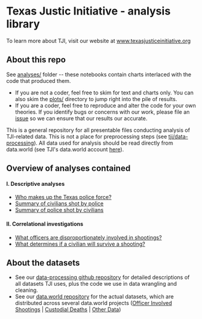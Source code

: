 # Texas Justic Initiative - analysis library

To learn more about TJI, visit our website at www.texasjusticeinitiative.org

## About this repo

See [analyses/](https://github.com/texas-justice-initiative/analysis/tree/master/analyses) folder -- these notebooks contain charts interlaced with the code that produced them.
  * If you are not a coder, feel free to skim for text and charts only. You can also skim the [plots/](https://github.com/texas-justice-initiative/analysis/tree/master/plots) directory to jump right into the pile of results.
  * If you are a coder, feel free to reproduce and alter the code for your own theories. If you identify bugs or concerns with our work, please file an [issue](https://github.com/texas-justice-initiative/analysis/issues) so we can ensure that our results our accurate.

This is a general repository for all presentable files conducting analysis of TJI-related data. This is not a place for preprocessing steps (see [tji/data-processing](https://github.com/texas-justice-initiative/data-processing)). All data used for analysis should be read directly from data.world (see TJI's data.world account [here](https://data.world/tji)).

## Overview of analyses contained

#### I. Descriptive analyses
* [Who makes up the Texas police force?](https://github.com/texas-justice-initiative/analysis/blob/master/analyses/officer_population_descriptive_analylsis.ipynb)
* [Summary of civilians shot by police](https://github.com/texas-justice-initiative/analysis/blob/master/analyses/ois_descriptive_analysis_civilians_shot.ipynb)
* [Summary of police shot by civilians](https://github.com/texas-justice-initiative/analysis/blob/master/analyses/ois_descriptive_analysis_officers_shot.ipynb)

#### II. Correlational investigations
* [What officers are disproportionately involved in shootings?](https://github.com/texas-justice-initiative/analysis/blob/master/analyses/ois_which_officers.ipynb)
* [What determines if a civilian will survive a shooting?](https://github.com/texas-justice-initiative/analysis/blob/master/analyses/ois_who_survives_shootings.ipynb)

## About the datasets

* See our [data-processing github repository](https://github.com/texas-justice-initiative/data-processing) for detailed descriptions of all datasets TJI uses, plus the code we use in data wrangling and cleaning.
* See our [data.world repository](https://data.world/tji) for the actual datasets, which are distributed across several data.world projects ([Officer Involved Shootings](https://data.world/tji/officer-involved-shootings) | [Custodial Deaths](https://data.world/tji/tx-deaths-in-custody-2005-2015) | [Other Data](https://data.world/tji/auxiliary-datasets))
